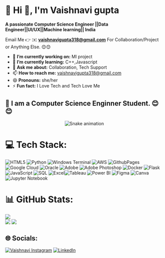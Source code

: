 # 💫 Hi 👋, I'm Vaishnavi gupta
**A passionate Computer Science Engineer ||Data Engineer||UI/UX||Machine learning|| India**

Email Me 👉 ✉️ **vaishnavigupta318@gmail.com** For Collaboration/Project or Anything Else. 😊😊

- 🔭 **I’m currently working on:** Ml project
- 🌱 **I’m currently learning:** C++,Javascript
- 💬 **Ask me about:** Collaboration, Tech Support
- 📫 **How to reach me:** vaishnavigupta318@gmail.com
- 😄 **Pronouns:** she/her
- ⚡ **Fun fact:** I Love Tech and Tech Love Me

## 🔗 I am a Computer Science Enginner Student. 😊😊

<!-- Snake Game Repo View -->

<div align="center">
  <img src="https://profile-readme-generator.com/assets/snake.svg" alt="Snake animation" />
</div>


# 💻 Tech Stack:
![HTML5](https://img.shields.io/badge/html5-%23E34F26.svg?style=for-the-badge&logo=html5&logoColor=white) ![Python](https://img.shields.io/badge/python-3670A0?style=for-the-badge&logo=python&logoColor=ffdd54) ![Windows Terminal](https://img.shields.io/badge/Windows%20Terminal-%234D4D4D.svg?style=for-the-badge&logo=windows-terminal&logoColor=white) ![AWS](https://img.shields.io/badge/AWS-%23FF9900.svg?style=for-the-badge&logo=amazon-aws&logoColor=white) ![GithubPages](https://img.shields.io/badge/github%20pages-121013?style=for-the-badge&logo=github&logoColor=white) ![Google Cloud](https://img.shields.io/badge/GoogleCloud-%234285F4.svg?style=for-the-badge&logo=google-cloud&logoColor=white) ![Oracle](https://img.shields.io/badge/Oracle-F80000?style=for-the-badge&logo=oracle&logoColor=white) ![Adobe](https://img.shields.io/badge/adobe-%23FF0000.svg?style=for-the-badge&logo=adobe&logoColor=white) ![Adobe Photoshop](https://img.shields.io/badge/adobe%20photoshop-%2331A8FF.svg?style=for-the-badge&logo=adobe%20photoshop&logoColor=white) ![Docker](https://img.shields.io/badge/Docker-Containerization-2496ED?style=for-the-badge&logo=docker&logoColor=white) ![Flask](https://img.shields.io/badge/Flask-Web%20Framework-000000?style=for-the-badge&logo=flask&logoColor=white) ![JavaScript](https://img.shields.io/badge/JavaScript-Code-F7DF1E?style=for-the-badge&logo=javascript&logoColor=black) ![SQL](https://img.shields.io/badge/SQL-Database%20Querying-4479A1?style=for-the-badge&logo=postgresql&logoColor=white) ![Excel](https://img.shields.io/badge/Microsoft%20Excel-Data%20Analysis-217346?style=for-the-badge&logo=Microsoft%20Excel&logoColor=white)![Tableau](https://img.shields.io/badge/Tableau-Visual%20Analytics-blue?style=for-the-badge&logo=Tableau&logoColor=white) ![Power BI](https://img.shields.io/badge/Power%20BI-Data%20Visualization-yellow?logo=Power-BI&logoColor=white) ![Figma](https://img.shields.io/badge/Figma-Design%20Tool-F24E1E?style=for-the-badge&logo=figma&logoColor=white) ![Canva](https://img.shields.io/badge/Canva-Graphic%20Design-00C4CC?style=for-the-badge&logo=canva&logoColor=white) ![Jupyter Notebook](https://img.shields.io/badge/Jupyter-Notebook-F37626?style=for-the-badge&logo=jupyter&logoColor=white)


# 📊 GitHub Stats:
![](https://github-readme-stats.vercel.app/api/top-langs/?username=04-VaishnaviGupta&theme=dark&hide_border=false&include_all_commits=true&count_private=true&layout=compact)<br>
![](https://github-readme-stats.vercel.app/api?username=04-VaishnaviGupta&theme=dark&hide_border=false&include_all_commits=true&count_private=true)
![](https://github-readme-streak-stats.herokuapp.com/?user=04-VaishnaviGupta&theme=dark&hide_border=false)

## 🌐 Socials:
[![Vaishnavi Instagram](https://img.shields.io/badge/Instagram-Vaishnavi%20Gupta-pink?logo=instagram&logoColor=white)](https://www.instagram.com/its.vaishnavigupta)  [![LinkedIn](https://img.shields.io/badge/LinkedIn-%230077B5.svg?logo=linkedin&logoColor=white)](https://www.linkedin.com/in/vaishna-b63255311vi-gupta/)


<!-- Proudly created with GPRM ( https://gprm.itsvg.in ) -->
